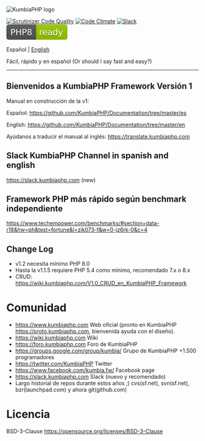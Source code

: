 ![KumbiaPHP logo](https://raw.githubusercontent.com/KumbiaPHP/KumbiaPHP/master/default/public/img/kumbiaphp.svg?sanitize=true)

[![Scrutinizer Code Quality](https://scrutinizer-ci.com/g/KumbiaPHP/KumbiaPHP/badges/quality-score.png)](https://scrutinizer-ci.com/g/KumbiaPHP/KumbiaPHP)
[![Code Climate](https://codeclimate.com/github/KumbiaPHP/KumbiaPHP/badges/gpa.svg)](https://codeclimate.com/github/KumbiaPHP/KumbiaPHP)
[![Slack](https://slack.kumbiaphp.com/badge.svg)](https://slack.kumbiaphp.com)
![PHP8 ready](/default/public/img/php8.svg?sanitize=true)

Español | [English](README.EN.md)

Fácil, rápido y en español
(Or should I say fast and easy?)

---
## Bienvenidos a KumbiaPHP Framework  Versión 1

Manual en construcción de la v1:

Español: https://github.com/KumbiaPHP/Documentation/tree/master/es

English: https://github.com/KumbiaPHP/Documentation/tree/master/en

Ayúdanos a traducir el manual al inglés: https://translate.kumbiaphp.com

## Slack KumbiaPHP Channel in spanish and english
https://slack.kumbiaphp.com (new)

## Framework PHP más rápido según benchmark independiente
https://www.techempower.com/benchmarks/#section=data-r18&hw=ph&test=fortune&l=zik073-f&w=0-jz6rk-0&c=4

## Change Log
* v1.2 necesita mínimo PHP 8.0
* Hasta la v1.1.5 requiere PHP 5.4 como mínimo, recomendado 7.x o 8.x
* CRUD: https://wiki.kumbiaphp.com/V1.0_CRUD_en_KumbiaPHP_Framework

Comunidad
===
* https://www.kumbiaphp.com  Web oficial  (pronto en KumbiaPHP https://proto.kumbiaphp.com, bienvenida ayuda con el diseño).
* https://wiki.kumbiaphp.com Wiki
* https://foro.kumbiaphp.com Foro de KumbiaPHP
* https://groups.google.com/group/kumbia/   Grupo de KumbiaPHP +1.500 programadores
* https://twitter.com/KumbiaPHP Twitter
* https://www.facebook.com/kumbia.fw/ Facebook page
* https://slack.kumbiaphp.com  Slack (nuevo y recomendado)
* Largo historial de repos durante estos años ;)  cvs(sf.net), svn(sf.net), bzr(launchpad.com) y ahora git(github.com)

Licencia
===
BSD-3-Clause https://opensource.org/licenses/BSD-3-Clause
